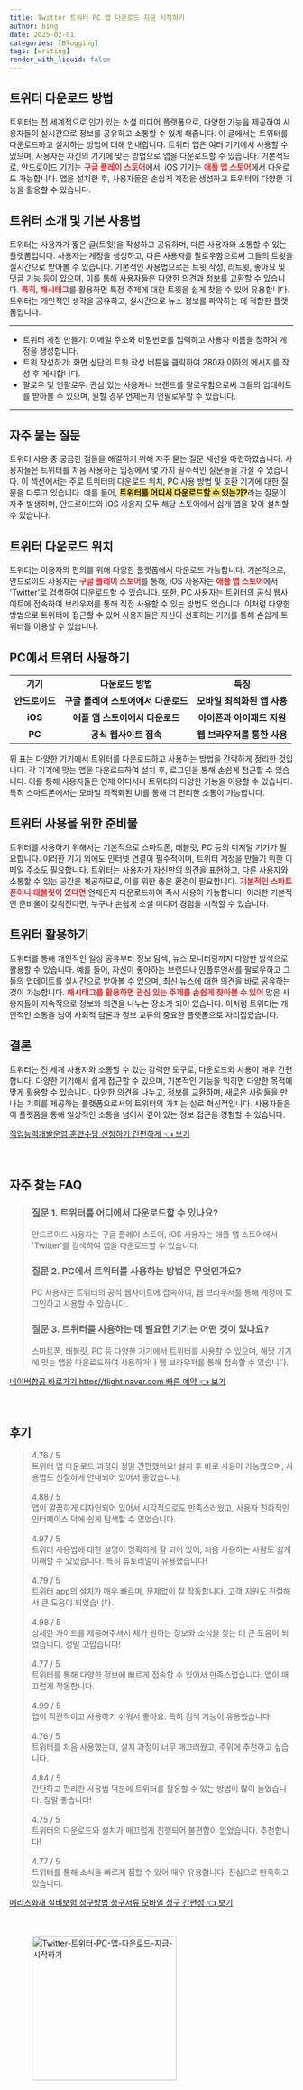 ```yaml
---
title: Twitter 트위터 PC 앱 다운로드 지금 시작하기
author: bing
date: 2025-02-01
categories: [Blogging]
tags: [writing]
render_with_liquid: false
---
```



<h2 id='트위터_다운로드_방법'>트위터 다운로드 방법</h2>

<p>트위터는 전 세계적으로 인기 있는 소셜 미디어 플랫폼으로, 다양한 기능을 제공하여 사용자들이 실시간으로 정보를 공유하고 소통할 수 있게 해줍니다. 이 글에서는 트위터를 다운로드하고 설치하는 방법에 대해 안내합니다. 트위터 앱은 여러 기기에서 사용할 수 있으며, 사용자는 자신의 기기에 맞는 방법으로 앱을 다운로드할 수 있습니다. 기본적으로, 안드로이드 기기는 <b><span style="color: #ee2323;">구글 플레이 스토어</span></b>에서, iOS 기기는 <b><span style="color: #ee2323;">애플 앱 스토어</span></b>에서 다운로드 가능합니다. 앱을 설치한 후, 사용자들은 손쉽게 계정을 생성하고 트위터의 다양한 기능을 활용할 수 있습니다.</p>

<h2 id='트위터_소개_및_기본_사용법'>트위터 소개 및 기본 사용법</h2>

<p>트위터는 사용자가 짧은 글(트윗)을 작성하고 공유하며, 다른 사용자와 소통할 수 있는 플랫폼입니다. 사용자는 계정을 생성하고, 다른 사용자를 팔로우함으로써 그들의 트윗을 실시간으로 받아볼 수 있습니다. 기본적인 사용법으로는 트윗 작성, 리트윗, 좋아요 및 댓글 기능 등이 있으며, 이를 통해 사용자들은 다양한 의견과 정보를 교환할 수 있습니다. <b><span style="color: #ee2323;">특히, 해시태그</span></b>를 활용하면 특정 주제에 대한 트윗을 쉽게 찾을 수 있어 유용합니다. 트위터는 개인적인 생각을 공유하고, 실시간으로 뉴스 정보를 파악하는 데 적합한 플랫폼입니다.</p>

<hr />

<ul>
    <li>트위터 계정 만들기: 이메일 주소와 비밀번호를 입력하고 사용자 이름을 정하여 계정을 생성합니다.</li>
    <li>트윗 작성하기: 화면 상단의 트윗 작성 버튼을 클릭하여 280자 이하의 메시지를 작성 후 게시합니다.</li>
    <li>팔로우 및 언팔로우: 관심 있는 사용자나 브랜드를 팔로우함으로써 그들의 업데이트를 받아볼 수 있으며, 원할 경우 언제든지 언팔로우할 수 있습니다.</li>
</ul>

<hr />

<h2 id='자주_묻는_질문'>자주 묻는 질문</h2>

<p>트위터 사용 중 궁금한 점들을 해결하기 위해 자주 묻는 질문 세션을 마련하였습니다. 사용자들은 트위터를 처음 사용하는 입장에서 몇 가지 필수적인 질문들을 가질 수 있습니다. 이 섹션에서는 주로 트위터의 다운로드 위치, PC 사용 방법 및 호환 기기에 대한 질문을 다루고 있습니다. 예를 들어, <b><span style="background-color: #ffe066;">트위터를 어디서 다운로드할 수 있는가?</span></b>라는 질문이 자주 발생하며, 안드로이드와 iOS 사용자 모두 해당 스토어에서 쉽게 앱을 찾아 설치할 수 있습니다.</p>

<h2 id='트위터_다운로드_위치'>트위터 다운로드 위치</h2>

<p>트위터는 이용자의 편의를 위해 다양한 플랫폼에서 다운로드 가능합니다. 기본적으로, 안드로이드 사용자는 <b><span style="color: #ee2323;">구글 플레이 스토어</span></b>를 통해, iOS 사용자는 <b><span style="color: #ee2323;">애플 앱 스토어</span></b>에서 'Twitter'로 검색하여 다운로드할 수 있습니다. 또한, PC 사용자는 트위터의 공식 웹사이트에 접속하여 브라우저를 통해 직접 사용할 수 있는 방법도 있습니다. 이처럼 다양한 방법으로 트위터에 접근할 수 있어 사용자들은 자신이 선호하는 기기를 통해 손쉽게 트위터를 이용할 수 있습니다.</p>

<h2 id='PC에서_트위터_사용하기'>PC에서 트위터 사용하기</h2>

<table>
    <tr>
        <td style="text-align: center; height: 17px;"><b>기기</b></td>
        <td style="text-align: center; height: 17px;"><b>다운로드 방법</b></td>
        <td style="text-align: center; height: 17px;"><b>특징</b></td>
    </tr>
    <tr>
        <td style="text-align: center; height: 17px;"><b>안드로이드</b></td>
        <td style="text-align: center; height: 17px;"><b>구글 플레이 스토어에서 다운로드</b></td>
        <td style="text-align: center; height: 17px;"><b>모바일 최적화된 앱 사용</b></td>
    </tr>
    <tr>
        <td style="text-align: center; height: 17px;"><b>iOS</b></td>
        <td style="text-align: center; height: 17px;"><b>애플 앱 스토어에서 다운로드</b></td>
        <td style="text-align: center; height: 17px;"><b>아이폰과 아이패드 지원</b></td>
    </tr>
    <tr>
        <td style="text-align: center; height: 17px;"><b>PC</b></td>
        <td style="text-align: center; height: 17px;"><b>공식 웹사이트 접속</b></td>
        <td style="text-align: center; height: 17px;"><b>웹 브라우저를 통한 사용</b></td>
    </tr>
</table>

<p>위 표는 다양한 기기에서 트위터를 다운로드하고 사용하는 방법을 간략하게 정리한 것입니다. 각 기기에 맞는 앱을 다운로드하여 설치 후, 로그인을 통해 손쉽게 접근할 수 있습니다. 이를 통해 사용자들은 언제 어디서나 트위터의 다양한 기능을 이용할 수 있습니다. 특히 스마트폰에서는 모바일 최적화된 UI를 통해 더 편리한 소통이 가능합니다.</p>

<h2 id='트위터_사용을_위한_준비물'>트위터 사용을 위한 준비물</h2>

<p>트위터를 사용하기 위해서는 기본적으로 스마트폰, 태블릿, PC 등의 디지털 기기가 필요합니다. 이러한 기기 외에도 인터넷 연결이 필수적이며, 트위터 계정을 만들기 위한 이메일 주소도 필요합니다. 트위터는 사용자가 자신만의 의견을 표현하고, 다른 사용자와 소통할 수 있는 공간을 제공하므로, 이를 위한 좋은 환경이 필요합니다. <b><span style="color: #ee2323;">기본적인 스마트폰이나 태블릿이 있다면</span></b> 언제든지 다운로드하여 즉시 사용이 가능합니다. 이러한 기본적인 준비물이 갖춰진다면, 누구나 손쉽게 소셜 미디어 경험을 시작할 수 있습니다.</p>

<h2 id='트위터_활용하기'>트위터 활용하기</h2>

<p>트위터를 통해 개인적인 일상 공유부터 정보 탐색, 뉴스 모니터링까지 다양한 방식으로 활용할 수 있습니다. 예를 들어, 자신이 좋아하는 브랜드나 인플루언서를 팔로우하고 그들의 업데이트를 실시간으로 받아볼 수 있으며, 최신 뉴스에 대한 의견을 바로 공유하는 것이 가능합니다. <b><span style="color: #ee2323;">해시태그를 활용하면 관심 있는 주제를 손쉽게 찾아볼 수 있어</span></b> 많은 사용자들이 지속적으로 정보와 의견을 나누는 장소가 되어 있습니다. 이처럼 트위터는 개인적인 소통을 넘어 사회적 담론과 정보 교류의 중요한 플랫폼으로 자리잡았습니다.</p>

<h2 id='결론'>결론</h2>

<p>트위터는 전 세계 사용자와 소통할 수 있는 강력한 도구로, 다운로드와 사용이 매우 간편합니다. 다양한 기기에서 쉽게 접근할 수 있으며, 기본적인 기능을 익히면 다양한 목적에 맞게 활용할 수 있습니다. 다양한 의견을 나누고, 정보를 교환하며, 새로운 사람들을 만나는 기회를 제공하는 플랫폼으로서의 트위터의 가치는 실로 혁신적입니다. 사용자들은 이 플랫폼을 통해 일상적인 소통을 넘어서 깊이 있는 정보 접근을 경험할 수 있습니다.</p>


<p><a class="click-button" title="직업능력개발운영 훈련수당 신청하기 간편하게" href="https://adkhouse.github.io/posts/%EC%A7%81%EC%97%85%EB%8A%A5%EB%A0%A5%EA%B0%9C%EB%B0%9C%EC%9A%B4%EC%98%81-%ED%9B%88%EB%A0%A8%EC%88%98%EB%8B%B9-%EC%8B%A0%EC%B2%AD%ED%95%98%EA%B8%B0-%EA%B0%84%ED%8E%B8%ED%95%98%EA%B2%8C/" rel="dofollow">직업능력개발운영 훈련수당 신청하기 간편하게 👈 보기</a></p><br>
<h2 id='자주_찾는_FAQ'>자주 찾는 FAQ</h2>
<div itemscope="" itemtype="https://schema.org/FAQPage"> 
<blockquote> 
<div itemscope="" itemprop="mainEntity" itemtype="https://schema.org/Question"> 
<h3 itemprop="name">질문 1. 트위터를 어디에서 다운로드할 수 있나요?</h3> 
<div itemscope="" itemprop="acceptedAnswer" itemtype="https://schema.org/Answer"> 
<span itemprop="text"> 
<p>안드로이드 사용자는 구글 플레이 스토어, iOS 사용자는 애플 앱 스토어에서 'Twitter'를 검색하여 앱을 다운로드할 수 있습니다.</p> 
</span> 
</div> 
</div> 

<div itemscope="" itemprop="mainEntity" itemtype="https://schema.org/Question"> 
<h3 itemprop="name">질문 2. PC에서 트위터를 사용하는 방법은 무엇인가요?</h3> 
<div itemscope="" itemprop="acceptedAnswer" itemtype="https://schema.org/Answer"> 
<span itemprop="text"> 
<p>PC 사용자는 트위터의 공식 웹사이트에 접속하여, 웹 브라우저를 통해 계정에 로그인하고 사용할 수 있습니다.</p> 
</span> 
</div> 
</div> 

<div itemscope="" itemprop="mainEntity" itemtype="https://schema.org/Question"> 
<h3 itemprop="name">질문 3. 트위터를 사용하는 데 필요한 기기는 어떤 것이 있나요?</h3> 
<div itemscope="" itemprop="acceptedAnswer" itemtype="https://schema.org/Answer"> 
<span itemprop="text"> 
<p>스마트폰, 태블릿, PC 등 다양한 기기에서 트위터를 사용할 수 있으며, 해당 기기에 맞는 앱을 다운로드하여 사용하거나 웹 브라우저를 통해 접속할 수 있습니다.</p> 
</span> 
</div> 
</div> 
</blockquote> 
</div>
<p><a class="click-button" title="네이버항공 바로가기 https//flight.naver.com 빠른 예약" href="https://adkhouse.github.io/posts/%EB%84%A4%EC%9D%B4%EB%B2%84%ED%95%AD%EA%B3%B5-%EB%B0%94%EB%A1%9C%EA%B0%80%EA%B8%B0-httpsflight.naver.com-%EB%B9%A0%EB%A5%B8-%EC%98%88%EC%95%BD/" rel="dofollow">네이버항공 바로가기 https//flight.naver.com 빠른 예약 👈 보기</a></p><br>
<h2 id='후기'>후기</h2>
<div itemscope itemtype="https://schema.org/Product">
  <blockquote>
  <div itemprop="review" itemscope itemtype="https://schema.org/Review">
      <div itemprop="reviewRating" itemscope itemtype="https://schema.org/Rating"> <span itemprop="ratingValue">4.76</span> / <span itemprop="bestRating">5</span> </div>
      <span itemprop="reviewBody">트위터 앱 다운로드 과정이 정말 간편했어요! 설치 후 바로 사용이 가능했으며, 사용법도 친절하게 안내되어 있어서 좋았습니다.</span>
  </div>
  <br>
  <div itemprop="review" itemscope itemtype="https://schema.org/Review">
      <div itemprop="reviewRating" itemscope itemtype="https://schema.org/Rating"> <span itemprop="ratingValue">4.88</span> / <span itemprop="bestRating">5</span> </div>
      <span itemprop="reviewBody">앱이 깔끔하게 디자인되어 있어서 시각적으로도 만족스러웠고, 사용자 친화적인 인터페이스 덕에 쉽게 탐색할 수 있었습니다.</span>
  </div>
  <br>
  <div itemprop="review" itemscope itemtype="https://schema.org/Review">
      <div itemprop="reviewRating" itemscope itemtype="https://schema.org/Rating"> <span itemprop="ratingValue">4.97</span> / <span itemprop="bestRating">5</span> </div>
      <span itemprop="reviewBody">트위터 사용법에 대한 설명이 명확하게 잘 되어 있어, 처음 사용하는 사람도 쉽게 이해할 수 있었습니다. 특히 튜토리얼이 유용했습니다!</span>
  </div>
  <br>
  <div itemprop="review" itemscope itemtype="https://schema.org/Review">
      <div itemprop="reviewRating" itemscope itemtype="https://schema.org/Rating"> <span itemprop="ratingValue">4.79</span> / <span itemprop="bestRating">5</span> </div>
      <span itemprop="reviewBody">트위터 app의 설치가 매우 빠르며, 문제없이 잘 작동합니다. 고객 지원도 친절해서 큰 도움이 되었습니다.</span>
  </div>
  <br>
  <div itemprop="review" itemscope itemtype="https://schema.org/Review">
      <div itemprop="reviewRating" itemscope itemtype="https://schema.org/Rating"> <span itemprop="ratingValue">4.98</span> / <span itemprop="bestRating">5</span> </div>
      <span itemprop="reviewBody">상세한 가이드를 제공해주셔서 제가 원하는 정보와 소식을 찾는 데 큰 도움이 되었습니다. 정말 고맙습니다!</span>
  </div>
  <br>
  <div itemprop="review" itemscope itemtype="https://schema.org/Review">
      <div itemprop="reviewRating" itemscope itemtype="https://schema.org/Rating"> <span itemprop="ratingValue">4.77</span> / <span itemprop="bestRating">5</span> </div>
      <span itemprop="reviewBody">트위터를 통해 다양한 정보에 빠르게 접속할 수 있어서 만족스럽습니다. 앱이 매끄럽게 작동합니다.</span>
  </div>
  <br>
  <div itemprop="review" itemscope itemtype="https://schema.org/Review">
      <div itemprop="reviewRating" itemscope itemtype="https://schema.org/Rating"> <span itemprop="ratingValue">4.99</span> / <span itemprop="bestRating">5</span> </div>
      <span itemprop="reviewBody">앱이 직관적이고 사용하기 쉬워서 좋아요. 특히 검색 기능이 유용했습니다!</span>
  </div>
  <br>
  <div itemprop="review" itemscope itemtype="https://schema.org/Review">
      <div itemprop="reviewRating" itemscope itemtype="https://schema.org/Rating"> <span itemprop="ratingValue">4.76</span> / <span itemprop="bestRating">5</span> </div>
      <span itemprop="reviewBody">트위터를 처음 사용했는데, 설치 과정이 너무 매끄러웠고, 주위에 추천하고 싶습니다.</span>
  </div>
  <br>
  <div itemprop="review" itemscope itemtype="https://schema.org/Review">
      <div itemprop="reviewRating" itemscope itemtype="https://schema.org/Rating"> <span itemprop="ratingValue">4.84</span> / <span itemprop="bestRating">5</span> </div>
      <span itemprop="reviewBody">간단하고 편리한 사용법 덕분에 트위터를 활용할 수 있는 방법이 많이 늘었습니다. 정말 좋습니다!</span>
  </div>
  <br>
  <div itemprop="review" itemscope itemtype="https://schema.org/Review">
      <div itemprop="reviewRating" itemscope itemtype="https://schema.org/Rating"> <span itemprop="ratingValue">4.75</span> / <span itemprop="bestRating">5</span> </div>
      <span itemprop="reviewBody">트위터의 다운로드와 설치가 매끄럽게 진행되어 불편함이 없었습니다. 추천합니다!</span>
  </div>
  <br>
  <div itemprop="review" itemscope itemtype="https://schema.org/Review">
      <div itemprop="reviewRating" itemscope itemtype="https://schema.org/Rating"> <span itemprop="ratingValue">4.77</span> / <span itemprop="bestRating">5</span> </div>
      <span itemprop="reviewBody">트위터를 통해 소식을 빠르게 접할 수 있어 매우 유용합니다. 진심으로 만족하고 있습니다.</span>
  </div>
  </blockquote>
</div>
<p><a class="click-button" title="메리츠화재 실비보험 청구방법 청구서류 모바일 청구 간편성" href="https://adkhouse.github.io/posts/%EB%A9%94%EB%A6%AC%EC%B8%A0%ED%99%94%EC%9E%AC-%EC%8B%A4%EB%B9%84%EB%B3%B4%ED%97%98-%EC%B2%AD%EA%B5%AC%EB%B0%A9%EB%B2%95-%EC%B2%AD%EA%B5%AC%EC%84%9C%EB%A5%98-%EB%AA%A8%EB%B0%94%EC%9D%BC-%EC%B2%AD%EA%B5%AC-%EA%B0%84%ED%8E%B8%EC%84%B1/" rel="dofollow">메리츠화재 실비보험 청구방법 청구서류 모바일 청구 간편성 👈 보기</a></p><br>
<figure class="image"><img src="https://adkhouse.github.io/assets/img/thumbnail/Twitter-트위터-PC-앱-다운로드-지금-시작하기.webp" alt="Twitter-트위터-PC-앱-다운로드-지금-시작하기" width="256" height="256"></figure>